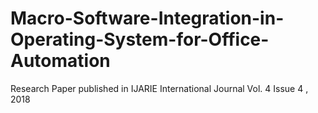 # Macro-Software-Integration-in-Operating-System-for-Office-Automation
Research Paper published in IJARIE International Journal Vol. 4 Issue 4 , 2018
